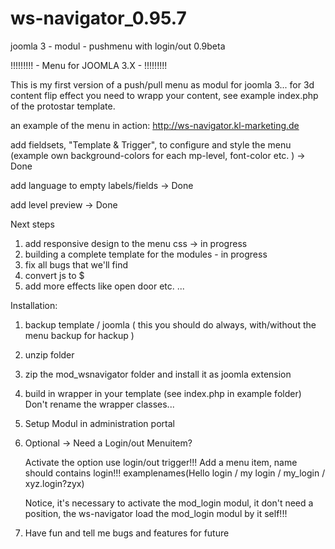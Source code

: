 # ws-navigator_0.95.7
joomla 3 - modul - pushmenu with login/out 0.9beta

!!!!!!!!! - Menu for JOOMLA 3.X - !!!!!!!!!

This is my first version of a push/pull menu as modul for joomla 3...
for 3d content flip effect you need to wrapp your content, see example index.php of the protostar template.

an example of the menu in action: http://ws-navigator.kl-marketing.de

add fieldsets, "Template & Trigger", to configure and style the menu 
(example own background-colors for each mp-level, font-color etc. ) -> Done

add language to empty labels/fields -> Done

add level preview -> Done

Next steps
  1. add responsive design to the menu css -> in progress
  2. building a complete template for the modules - in progress
  3. fix all bugs that we'll find
  4. convert js to $
  5. add more effects like open door etc. ...

Installation:
  1. backup template / joomla ( this you should do always, with/without the menu backup for hackup )
  2. unzip folder
  3. zip the mod_wsnavigator folder and install it as joomla extension
  4. build in wrapper in your template (see index.php in example folder)
     Don't rename the wrapper classes...
  5. Setup Modul in administration portal
  6. Optional -> Need a Login/out Menuitem?

        Activate the option use login/out trigger!!!
        Add a menu item, name should contains login!!!
        examplenames(Hello login / my login / my_login / xyz.login?zyx)

        Notice, it's necessary to activate the mod_login modul, it don't need a position,
        the ws-navigator load the mod_login modul by it self!!!

  7. Have fun and tell me bugs and features for future

